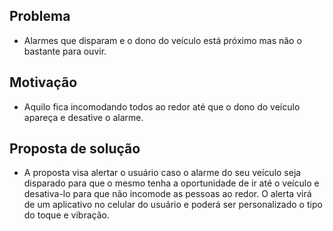## Problema 
- Alarmes que disparam e o dono do veículo está próximo mas não o bastante para ouvir.



## Motivação 
- Aquilo fica incomodando todos ao redor até que o dono do veículo apareça e desative o alarme.


## Proposta de solução 
- A proposta visa alertar o usuário caso o alarme do seu veículo seja disparado para que o mesmo tenha a oportunidade de ir até o veículo e desativa-lo para que não incomode as pessoas ao redor. O alerta virá de um aplicativo no celular do usuário e poderá ser personalizado o tipo do toque e vibração. 


